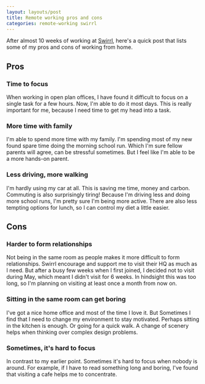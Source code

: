 ```yaml
---
layout: layouts/post
title: Remote working pros and cons
categories: remote-working swirrl
---
```


After almost 10 weeks of working at [Swirrl](http://www.swirrl.com/), here's a quick post that lists some of my pros and cons of working from home.

## Pros

### Time to focus
When working in open plan offices, I have found it difficult to focus on a single task for a few hours. Now, I'm able to do it most days. This is really important for me, because I need time to get my head into a task.

### More time with family
I'm able to spend more time with my family. I'm spending most of my new found spare time doing the morning school run. Which I'm sure fellow parents will agree, can be stressful sometimes. But I  feel like I'm able to be a more hands-on parent.

### Less driving, more walking
I'm hardly using my car at all. This is saving me time, money and carbon. Commuting is also surprisingly tiring! Because I'm driving less and doing more school runs, I'm pretty sure I'm being more active. There are also less tempting options for lunch, so I can control my diet a little easier.

## Cons

### Harder to form relationships
Not being in the same room as people makes it more difficult to form relationships. Swirrl encourage and support me to visit their HQ as much as I need. But after a busy few weeks when I first joined, I decided not to visit during May, which meant I didn't visit for 6 weeks. In hindsight this was too long, so I'm planning on visiting at least once a month from now on.

### Sitting in the same room can get boring
I've got a nice home office and most of the time I love it. But Sometimes I find that I need to change my environment to stay motivated. Perhaps sitting in the kitchen is enough. Or going for a quick walk. A change of scenery helps when thinking over complex design problems.

### Sometimes, it's hard to focus
In contrast to my earlier point. Sometimes it's hard to focus when nobody is around. For example, if I have to read something long and boring, I've found that visiting a cafe helps me to concentrate.
